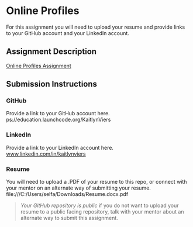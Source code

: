 # Online Profiles
For this assignment you will need to upload your resume and provide links to your GitHub account and your LinkedIn account.

## Assignment Description
[Online Profiles Assignment](https://education.launchcode.org/liftoff/modules/assignments/online-profiles)

## Submission Instructions
 
### GitHub
Provide a link to your GitHub account here.
ps://education.launchcode.org/KaitlynViers
 
### LinkedIn
Provide a link to your LinkedIn account here.
www.linkedin.com/in/kaitlynviers

### Resume
You will need to upload a .PDF of your resume to this repo, or connect with your mentor on an alternate way of submitting your resume.
file:///C:/Users/selfa/Downloads/Resume.docx.pdf
> *Your GitHub repository is public* if you do not want to upload your resume to a public facing repository, talk with your mentor about an alternate way to submit this assignment.

